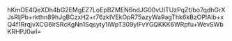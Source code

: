 hKmOE4QeXDh4bG2EMgEZ7LoEpBZMEN6ndJG00vUITUzPqZt/bo7qdhGrXJsRljPb+rkthn89hJgBCzxH2+r76zkIVEkOpR75azyWa9agThk6kBzOPlAib+xQ4f1RrqjvXCG6lrSRcKgNn1Sqsyty1iWpT309ylFvYGQKKK6WRpfu+WevSWbKRHPJ0wI=